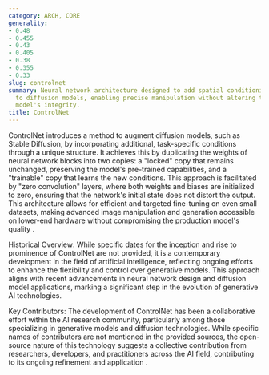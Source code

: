 ```yaml
---
category: ARCH, CORE
generality:
- 0.48
- 0.455
- 0.43
- 0.405
- 0.38
- 0.355
- 0.33
slug: controlnet
summary: Neural network architecture designed to add spatial conditioning controls
  to diffusion models, enabling precise manipulation without altering the original
  model's integrity.
title: ControlNet
---
```


ControlNet introduces a method to augment diffusion models, such as Stable Diffusion, by incorporating additional, task-specific conditions through a unique structure. It achieves this by duplicating the weights of neural network blocks into two copies: a "locked" copy that remains unchanged, preserving the model's pre-trained capabilities, and a "trainable" copy that learns the new conditions. This approach is facilitated by "zero convolution" layers, where both weights and biases are initialized to zero, ensuring that the network's initial state does not distort the output. This architecture allows for efficient and targeted fine-tuning on even small datasets, making advanced image manipulation and generation accessible on lower-end hardware without compromising the production model's quality .

Historical Overview: While specific dates for the inception and rise to prominence of ControlNet are not provided, it is a contemporary development in the field of artificial intelligence, reflecting ongoing efforts to enhance the flexibility and control over generative models. This approach aligns with recent advancements in neural network design and diffusion model applications, marking a significant step in the evolution of generative AI technologies.

Key Contributors: The development of ControlNet has been a collaborative effort within the AI research community, particularly among those specializing in generative models and diffusion technologies. While specific names of contributors are not mentioned in the provided sources, the open-source nature of this technology suggests a collective contribution from researchers, developers, and practitioners across the AI field, contributing to its ongoing refinement and application .